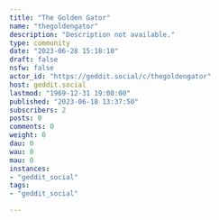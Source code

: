 ```yaml
---
title: "The Golden Gator" 
name: "thegoldengator"
description: "Description not available."
type: community
date: "2023-06-28 15:18:10"
draft: false
nsfw: false
actor_id: "https://geddit.social/c/thegoldengator"
host: geddit.social
lastmod: "1969-12-31 19:00:00"
published: "2023-06-18 13:37:50"
subscribers: 2
posts: 0
comments: 0
weight: 0
dau: 0
wau: 0
mau: 0
instances:
- "geddit_social"
tags: 
- "geddit_social"

---
```

